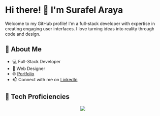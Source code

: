 # Hi there! 👋 I'm Surafel Araya

Welcome to my GitHub profile! I'm a full-stack developer with expertise in creating engaging user interfaces. I love turning ideas into reality through code and design.

## 🚀 About Me

- 💻 Full-Stack Developer
- 🎨 Web Designer
- 🌐 [Portfolio](https://suraffy.netlify.app)
- 📫 Connect with me on [LinkedIn](https://www.linkedin.com/in/surafel-araya)

## 🔧 Tech Proficiencies

<div align="center">
  <a href="https://skillicons.dev">
    <img src="https://skillicons.dev/icons?i=js,ts,css,html,nodejs,express,react,nextjs,redux,vue,sass,tailwind,bootstrap,mongodb,mysql,figma,xd,firebase,postman,linux" />
  </a>
</div>
